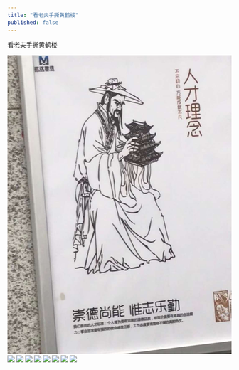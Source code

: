 ```yaml
---
title: "看老夫手撕黄鹤楼"
published: false
---
```

看老夫手撕黄鹤楼

![](./1.jpg)
![](./2.jpg)
![](./3.jpg)
![](./4.jpg)
![](./5.jpg)
![](./6.jpg)
![](./7.jpg)
![](./8.jpg)
![](./9.jpg)
